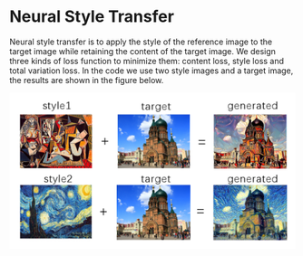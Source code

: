 # Neural Style Transfer

Neural style transfer is to apply the style of the reference image to the target image while retaining the content of the target image. We design three kinds of loss function to minimize them: content loss, style loss and total variation loss. In the code we use two style images and a target image, the results are shown in the figure below.

![result](picture.jpg)
